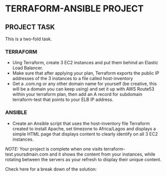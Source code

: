 # TERRAFORM-ANSIBLE PROJECT

## PROJECT TASK
This is a two-fold task.
### TERRAFORM
- Uing Terraform, create 3 EC2 instances and put them behind an Elastic Load Balancer.
- Make sure that after applying your plan, Terraform exports the public IP addresses of the 3 instances to a file called host-inventory
- Get a .com.ng or any other domain name for yourself (be creative, this will be a domain you can keep using) and set it up with AWS Route53 within your terraform plan, then add an A record for subdomain terraform-test
 that points to your ELB IP address.

### ANSIBLE
- Create an Ansible script that uses the host-inventory file Terraform created to install Apache, set timezone to Africa/Lagos and displays a simple HTML page that displays content to clearly identify on all 3 EC2 instances.


*NOTE:* Your project is complete when one visits terraform-test.yoursdmain.com and it shows the content from your instances, while rotating between the servers as your refresh to display their unique content.


Check here for a break down of the solution: 
